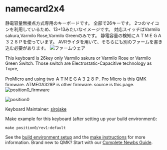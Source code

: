 # namecard2x4

静電容量無接点方式専用のキーボードです。
全部で26キーです。
2つのマイコンを利用しているため、13+13みたいなイメージです。
対応スイッチはVarmilo sakura,Varmilo Rose,Varmilo Greenのみです。
静電容量の検知にＡＴＭＥＧＡ３２８Ｐを使っています。
AVRライタを用いて、そちらにも別のファームを書き込む必要があります。
![ファームウェア](https://github.com/ginjake/position0_firmware)

This keyboard is 26key only Varmilo sakura or Varmilo Rose or Varmilo Green Switch.
Those switch are Electrostatic-Capacitive technology as Topre,

ProMicro and using two ＡＴＭＥＧＡ３２８Ｐ.
Pro Micro is this QMK firmware.
ATMEGA328P is other firmware.
source is this page.
![position0_firmware](https://github.com/ginjake/position0_firmware)

![position0](https://pbs.twimg.com/media/EKnLricUcAAowb0?format=jpg&name=4096x4096)




Keyboard Maintainer: [sirojake](https://github.com/ginjake)  


Make example for this keyboard (after setting up your build environment):

    make position0/rev1:default

See the [build environment setup](https://docs.qmk.fm/#/getting_started_build_tools) and the [make instructions](https://docs.qmk.fm/#/getting_started_make_guide) for more information. Brand new to QMK? Start with our [Complete Newbs Guide](https://docs.qmk.fm/#/newbs).
